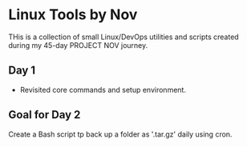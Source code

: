 # Linux Tools by Nov

THis is a collection of small Linux/DevOps utilities and scripts created
during my 45-day PROJECT NOV journey.

## Day 1
- Revisited core commands and setup environment.

## Goal for Day 2
Create a Bash script tp back up a folder as '.tar.gz' daily using cron.

